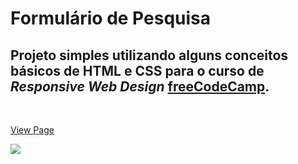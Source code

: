 # Formulário de Pesquisa

## Projeto simples utilizando alguns conceitos básicos de HTML e CSS para o curso de *Responsive Web Design* [freeCodeCamp](www.freecodecamp.com.br).
</br>

[View Page](https://codepen.io/manoelgeraldo/pen/gOLbxYv)

![](https://github.com/manoelgeraldo/freeCodeCamp-ResponsiveWebDesign/blob/main/Tribute-Page/github/survey-form.gif)
